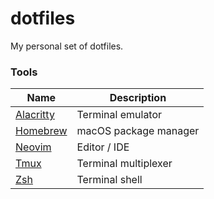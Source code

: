 # dotfiles

My personal set of dotfiles.

### Tools

Name | Description
| --- | --- |
[Alacritty](https://github.com/alacritty/alacritty)  | Terminal emulator
[Homebrew](https://brew.sh/) | macOS package manager
[Neovim](https://neovim.io/) | Editor / IDE
[Tmux](https://github.com/tmux/tmux) | Terminal multiplexer
[Zsh](https://sourceforge.net/p/zsh/code/) | Terminal shell
